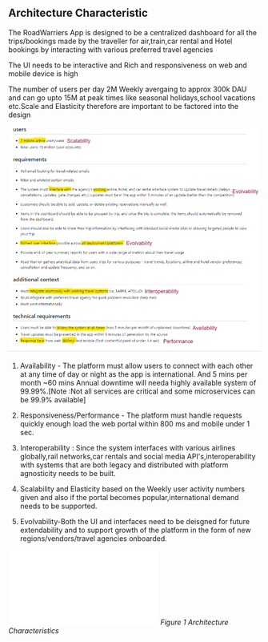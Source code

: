 ## Architecture Characteristic

The RoadWarriers App is designed to be a centralized dashboard for all the trips/bookings made by the traveller for air,train,car rental and Hotel bookings by interacting with various preferred travel agencies

The UI needs to be interactive and Rich and responsiveness on web and mobile device is high

The number of users per day 2M Weekly avergaing to approx 300k DAU and can go upto 15M at peak times like seasonal holidays,school vacations etc.Scale and Elasticity therefore are important to be factored into the design

![characteristics](/Assets/Arch_characteristics.png)


1. Availability - The platform must allow users to connect with each other at any time of day or night as the app is international. And 5 mins per month ~60 mins Annual downtime will needa  highly available system of 99.99%.[Note :Not all services are critical and some microservices can be 99.9% available]

2. Responsiveness/Performance - The platform must handle requests quickly enough load the web portal within 800 ms and mobile under 1 sec.

3. Interoperability : Since the system interfaces with various airlines globally,rail networks,car rentals and social media API's,interoperability with systems that are both legacy and distributed with platform agnosticity needs to be built.

4. Scalability and Elasticity based on the Weekly user activity numbers given and also if the portal becomes popular,international demand needs to be supported.

5. Evolvability-Both the UI and interfaces need to be deisgned for future extendability and to support growth of the platform in the form of new regions/vendors/travel agencies onboarded.

![characteristics](/Assets/architecture-styles-worksheet.pdf)
*Figure 1 Architecture Characteristics*
